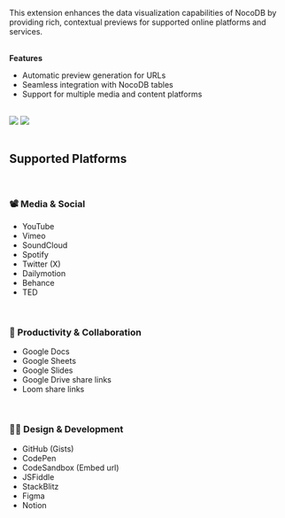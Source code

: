This extension enhances the data visualization capabilities of NocoDB by providing rich, contextual previews for supported online platforms and services.
<br>
<br>

**Features**

- Automatic preview generation for URLs
- Seamless integration with NocoDB tables
- Support for multiple media and content platforms
  <br>
  <br>

<div class="flex gap-5">
  <img src="url-preview-ee/assets/description-ss-1.png" class="w-[calc(50%_-_10px)] object-contain rounded-xl border"/>
  <img src="url-preview-ee/assets/description-ss-2.png" class="w-[calc(50%_-_10px)] object-contain rounded-xl"/>
</div>
<br>

## Supported Platforms

<br>

### 📽️ Media & Social

- YouTube
- Vimeo
- SoundCloud
- Spotify
- Twitter (X)
- Dailymotion
- Behance
- TED

<br>

### 💼 Productivity & Collaboration

- Google Docs
- Google Sheets
- Google Slides
- Google Drive share links
- Loom share links

<br>

### 🧑‍💻 Design & Development

- GitHub (Gists)
- CodePen
- CodeSandbox (Embed url)
- JSFiddle
- StackBlitz
- Figma
- Notion
